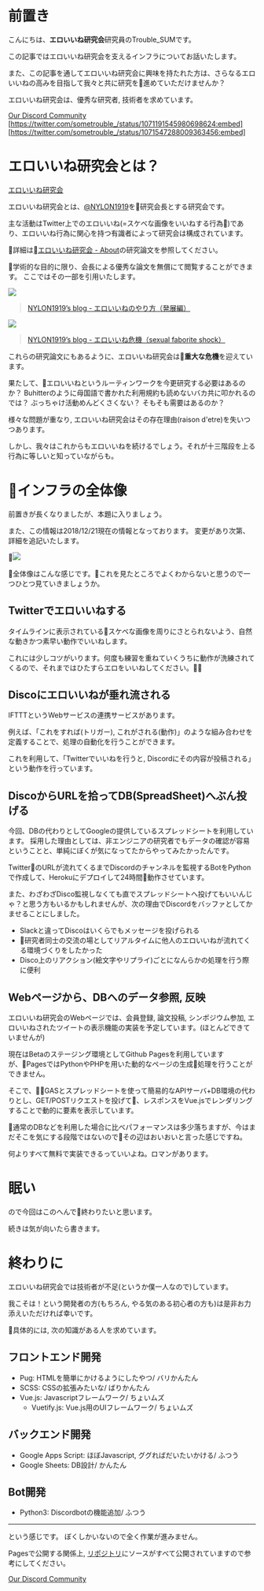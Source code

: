 <!--
{"id":"10257846132687820427","title":"エロいいね研究会の技術インフラについて","categories":["Webページ作成","Vue.js","Vuetify.js","ポエム","偏見","Python","github","エロいいね"],"draft":"no"}
-->
# 前置き
こんにちは、**エロいいね研究会**研究員のTrouble_SUMです。

この記事ではエロいいね研究会を支えるインフラについてお話いたします。

また、この記事を通してエロいいね研究会に興味を持たれた方は、さらなるエロいいねの高みを目指して我々と共に研究を進めていただけませんか？

エロいいね研究会は、優秀な研究者, 技術者を求めています。

[Our Discord Community](https://discord.gg/26uyN3y)
[https://twitter.com/sometrouble_/status/1071191545980698624:embed]
[https://twitter.com/sometrouble_/status/1071547288009363456:embed]

# エロいいね研究会とは？
[エロいいね研究会](https://sometrouble.github.io/ero-iine/)

エロいいね研究会とは、[@NYLON1919](https://twitter.com/NYLON_1919)を研究会長とする研究会です。

主な活動はTwitter上でのエロいいね(=スケベな画像をいいねする行為)であり、エロいいね行為に関心を持つ有識者によって研究会は構成されています。

詳細は[エロいいね研究会 - About](https://sometrouble.github.io/ero-iine/#/about)の研究論文を参照してください。

学術的な目的に限り、会長による優秀な論文を無償にて閲覧することができます。
ここではその一部を引用いたします。

![](https://cdn-ak.f.st-hatena.com/images/fotolife/s/sometrouble/20181221/20181221040641.png)
> [NYLON1919’s blog - エロいいねのやり方（発展編）](https://himawarifurutani1919.hatenablog.com/entry/2018/08/16/024325)

![](https://cdn-ak.f.st-hatena.com/images/fotolife/s/sometrouble/20181221/20181221040754.png)
> [NYLON1919’s blog - エロいいね危機（sexual faborite shock）](https://himawarifurutani1919.hatenablog.com/entry/2018/10/16/021509)

これらの研究論文にもあるように、エロいいね研究会は**重大な危機**を迎えています。

果たして、エロいいねというルーティンワークを今更研究する必要はあるのか？ Buhitterのように母国語で書かれた利用規約も読めないバカ共に叩かれるのでは？ ぶっちゃけ活動めんどくさくない？ そもそも需要はあるのか？

様々な問題が重なり, エロいいね研究会はその存在理由(raison d'etre)を失いつつあります。

しかし、我々はこれからもエロいいねを続けるでしょう。それが十三階段を上る行為に等しいと知っていながらも。

# インフラの全体像
前置きが長くなりましたが、本題に入りましょう。

また、この情報は2018/12/21現在の情報となっております。
変更があり次第、詳細を追記いたします。

![](https://cdn-ak.f.st-hatena.com/images/fotolife/s/sometrouble/20181221/20181221050449.png)

全体像はこんな感じです。これを見たところでよくわからないと思うので一つひとつ見ていきましょうか。

## Twitterでエロいいねする
タイムラインに表示されているスケベな画像を周りにさとられないよう、自然な動きかつ素早い動作でいいねします。

これには少しコツがいります。何度も練習を重ねていくうちに動作が洗練されてくるので、それまではひたすらエロをいいねしてください。

## Discoにエロいいねが垂れ流される
IFTTTというWebサービスの連携サービスがあります。

例えば、「これをすれば(トリガー), これがされる(動作)」のような組み合わせを定義することで、処理の自動化を行うことができます。

これを利用して、「Twitterでいいねを行うと, Discordにその内容が投稿される」という動作を行っています。

## DiscoからURLを拾ってDB(SpreadSheet)へぶん投げる
今回、DBの代わりとしてGoogleの提供しているスプレッドシートを利用しています。
採用した理由としては、非エンジニアの研究者でもデータの確認が容易ということと、単純にぼくが気になってたからやってみたかったんです。

TwitterのURLが流れてくるまでDiscordのチャンネルを監視するBotをPythonで作成して、Herokuにデプロイして24時間動作させています。

また、わざわざDisco監視しなくても直でスプレッドシートへ投げてもいいんじゃ？と思う方もいるかもしれませんが、次の理由でDiscordをバッファとしてかませることにしました。

- Slackと違ってDiscoはいくらでもメッセージを投げられる
- 研究者同士の交流の場としてリアルタイムに他人のエロいいねが流れてくる環境づくりをしたかった
- Disco上のリアクション(絵文字やリプライ)ごとになんらかの処理を行う際に便利

## Webページから、DBへのデータ参照, 反映
エロいいね研究会のWebページでは、会員登録, 論文投稿, シンポジウム参加, エロいいねされたツイートの表示機能の実装を予定しています。(ほとんどできていませんが)

現在はBetaのステージング環境としてGithub Pagesを利用していますが、PagesではPythonやPHPを用いた動的なページの生成処理を行うことができません。

そこで、GASとスプレッドシートを使って簡易的なAPIサーバ+DB環境の代わりとし、GET/POSTリクエストを投げて、レスポンスをVue.jsでレンダリングすることで動的に要素を表示しています。

通常のDBなどを利用した場合に比べパフォーマンスは多少落ちますが、今はまだそこを気にする段階ではないのでその辺はおいおいと言った感じですね。

何よりすべて無料で実装できるっていいよね。ロマンがあります。

# 眠い
ので今回はこのへんで終わりたいと思います。

続きは気が向いたら書きます。

# 終わりに
エロいいね研究会では技術者が不足(というか僕一人なので)しています。

我こそは！という開発者の方(もちろん, やる気のある初心者の方も)は是非お力添えいただければ幸いです。

具体的には, 次の知識がある人を求めています。

## フロントエンド開発
- Pug: HTMLを簡単にかけるようにしたやつ/ バリかんたん
- SCSS: CSSの拡張みたいな/ ばりかんたん
- Vue.js: Javascriptフレームワーク/ ちょいムズ
    - Vuetify.js: Vue.js用のUIフレームワーク/ ちょいムズ

## バックエンド開発
- Google Apps Script: ほぼJavascript, ググればだいたいかける/ ふつう
- Google Sheets: DB設計/ かんたん

## Bot開発
- Python3: Discordbotの機能追加/ ふつう

---
という感じです。
ぼくしかいないので全く作業が進みません。

Pagesで公開する関係上, [リポジトリ](https://github.com/sometrouble/ero-iine)にソースがすべて公開されていますので参考にしてください。

[Our Discord Community](https://discord.gg/26uyN3y)
